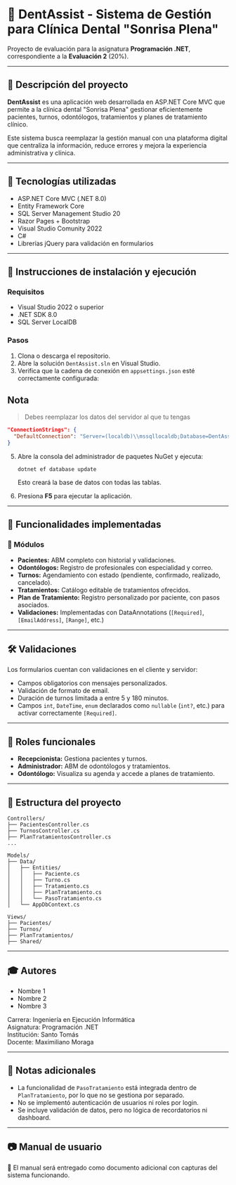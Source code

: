 # 🦷 DentAssist - Sistema de Gestión para Clínica Dental "Sonrisa Plena"

Proyecto de evaluación para la asignatura **Programación .NET**, correspondiente a la **Evaluación 2** (20%).

---

## 📌 Descripción del proyecto

**DentAssist** es una aplicación web desarrollada en ASP.NET Core MVC que permite a la clínica dental "Sonrisa Plena" gestionar eficientemente pacientes, turnos, odontólogos, tratamientos y planes de tratamiento clínico.

Este sistema busca reemplazar la gestión manual con una plataforma digital que centraliza la información, reduce errores y mejora la experiencia administrativa y clínica.

---

## 🧠 Tecnologías utilizadas

- ASP.NET Core MVC (.NET 8.0)
- Entity Framework Core
- SQL Server Management Studio 20
- Razor Pages + Bootstrap
- Visual Studio Comunity 2022
- C#
- Librerías jQuery para validación en formularios

---

## 🚀 Instrucciones de instalación y ejecución

### Requisitos

- Visual Studio 2022 o superior
- .NET SDK 8.0
- SQL Server LocalDB

### Pasos

1. Clona o descarga el repositorio.
2. Abre la solución `DentAssist.sln` en Visual Studio.
3. Verifica que la cadena de conexión en `appsettings.json` esté correctamente configurada:
## Nota
> Debes reemplazar los datos del servidor al que tu tengas

   ```json
   "ConnectionStrings": {
     "DefaultConnection": "Server=(localdb)\\mssqllocaldb;Database=DentAssistDb;Trusted_Connection=True;MultipleActiveResultSets=true"
   }
   ```

5. Abre la consola del administrador de paquetes NuGet y ejecuta:

   ```
   dotnet ef database update
   ```

   Esto creará la base de datos con todas las tablas.

6. Presiona **F5** para ejecutar la aplicación.

---

## 🧩 Funcionalidades implementadas

### 📁 Módulos

- **Pacientes:** ABM completo con historial y validaciones.
- **Odontólogos:** Registro de profesionales con especialidad y correo.
- **Turnos:** Agendamiento con estado (pendiente, confirmado, realizado, cancelado).
- **Tratamientos:** Catálogo editable de tratamientos ofrecidos.
- **Plan de Tratamiento:** Registro personalizado por paciente, con pasos asociados.
- **Validaciones:** Implementadas con DataAnnotations (`[Required]`, `[EmailAddress]`, `[Range]`, etc.)

---

## 🛠️ Validaciones

Los formularios cuentan con validaciones en el cliente y servidor:

- Campos obligatorios con mensajes personalizados.
- Validación de formato de email.
- Duración de turnos limitada a entre 5 y 180 minutos.
- Campos `int`, `DateTime`, `enum` declarados como `nullable` (`int?`, etc.) para activar correctamente `[Required]`.

---

## 👥 Roles funcionales

- **Recepcionista:** Gestiona pacientes y turnos.
- **Administrador:** ABM de odontólogos y tratamientos.
- **Odontólogo:** Visualiza su agenda y accede a planes de tratamiento.

---

## 📁 Estructura del proyecto

```plaintext
Controllers/
├── PacientesController.cs
├── TurnosController.cs
├── PlanTratamientosController.cs
...

Models/
├── Data/
│   ├── Entities/
│   │   ├── Paciente.cs
│   │   ├── Turno.cs
│   │   ├── Tratamiento.cs
│   │   ├── PlanTratamiento.cs
│   │   └── PasoTratamiento.cs
│   └── AppDbContext.cs

Views/
├── Pacientes/
├── Turnos/
├── PlanTratamientos/
├── Shared/
```

---

## 🎓 Autores

- Nombre 1
- Nombre 2
- Nombre 3

Carrera: Ingeniería en Ejecución Informática  
Asignatura: Programación .NET  
Institución: Santo Tomás  
Docente: Maximiliano Moraga

---

## 📎 Notas adicionales

- La funcionalidad de `PasoTratamiento` está integrada dentro de `PlanTratamiento`, por lo que no se gestiona por separado.
- No se implementó autenticación de usuarios ni roles por login.
- Se incluye validación de datos, pero no lógica de recordatorios ni dashboard.

---

## 📷 Manual de usuario

📝 El manual será entregado como documento adicional con capturas del sistema funcionando.
